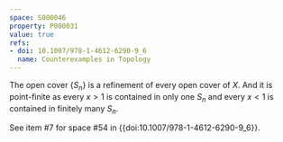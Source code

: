 ```yaml
---
space: S000046
property: P000031
value: true
refs:
- doi: 10.1007/978-1-4612-6290-9_6
  name: Counterexamples in Topology
---
```


The open cover $\{S_n\}$ is a refinement of every open cover of $X$.
And it is point-finite as every $x > 1$ is contained in only one $S_n$ and every $x < 1$ is contained in finitely many $S_n$.

See item #7 for space #54 in {{doi:10.1007/978-1-4612-6290-9_6}}.

